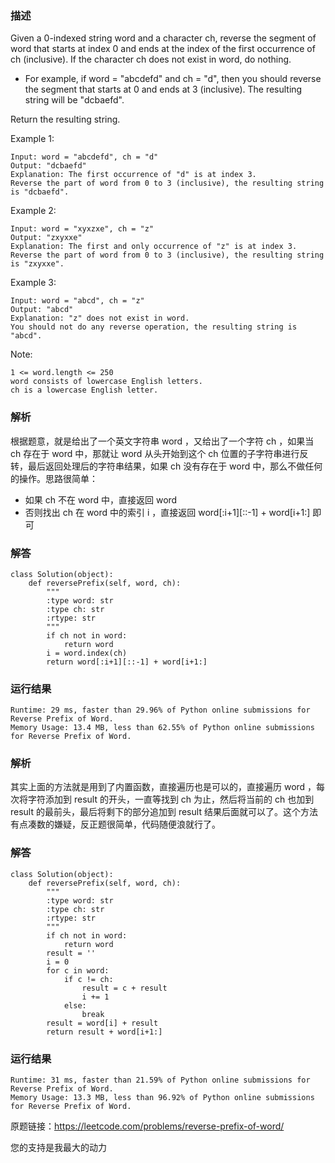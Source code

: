 

### 描述


Given a 0-indexed string word and a character ch, reverse the segment of word that starts at index 0 and ends at the index of the first occurrence of ch (inclusive). If the character ch does not exist in word, do nothing.

* For example, if word = "abcdefd" and ch = "d", then you should reverse the segment that starts at 0 and ends at 3 (inclusive). The resulting string will be "dcbaefd".

Return the resulting string.




Example 1:

	Input: word = "abcdefd", ch = "d"
	Output: "dcbaefd"
	Explanation: The first occurrence of "d" is at index 3. 
	Reverse the part of word from 0 to 3 (inclusive), the resulting string is "dcbaefd".
	
Example 2:

	Input: word = "xyxzxe", ch = "z"
	Output: "zxyxxe"
	Explanation: The first and only occurrence of "z" is at index 3.
	Reverse the part of word from 0 to 3 (inclusive), the resulting string is "zxyxxe".

Example 3:

	Input: word = "abcd", ch = "z"
	Output: "abcd"
	Explanation: "z" does not exist in word.
	You should not do any reverse operation, the resulting string is "abcd".

Note:

	1 <= word.length <= 250
	word consists of lowercase English letters.
	ch is a lowercase English letter.

### 解析

根据题意，就是给出了一个英文字符串 word ，又给出了一个字符 ch ，如果当 ch 存在于 word 中，那就让 word 从头开始到这个 ch 位置的子字符串进行反转，最后返回处理后的字符串结果，如果 ch 没有存在于 word 中，那么不做任何的操作。思路很简单：

* 如果 ch 不在 word 中，直接返回 word
* 否则找出 ch 在 word 中的索引 i ，直接返回 word[:i+1][::-1] + word[i+1:] 即可

### 解答
				
	class Solution(object):
	    def reversePrefix(self, word, ch):
	        """
	        :type word: str
	        :type ch: str
	        :rtype: str
	        """
	        if ch not in word:
	            return word
	        i = word.index(ch)
	        return word[:i+1][::-1] + word[i+1:]
            	      
			
### 运行结果
	Runtime: 29 ms, faster than 29.96% of Python online submissions for Reverse Prefix of Word.
	Memory Usage: 13.4 MB, less than 62.55% of Python online submissions for Reverse Prefix of Word.




### 解析

其实上面的方法就是用到了内置函数，直接遍历也是可以的，直接遍历 word ，每次将字符添加到 result 的开头，一直等找到 ch 为止，然后将当前的 ch 也加到 result 的最前头，最后将剩下的部分追加到 result 结果后面就可以了。这个方法有点凑数的嫌疑，反正题很简单，代码随便浪就行了。

### 解答

	class Solution(object):
	    def reversePrefix(self, word, ch):
	        """
	        :type word: str
	        :type ch: str
	        :rtype: str
	        """
	        if ch not in word:
	            return word
	        result = ''
	        i = 0
	        for c in word:
	            if c != ch:
	                result = c + result
	                i += 1
	            else:
	                break
	        result = word[i] + result
	        return result + word[i+1:]

### 运行结果

	Runtime: 31 ms, faster than 21.59% of Python online submissions for Reverse Prefix of Word.
	Memory Usage: 13.3 MB, less than 96.92% of Python online submissions for Reverse Prefix of Word.

原题链接：https://leetcode.com/problems/reverse-prefix-of-word/


您的支持是我最大的动力
